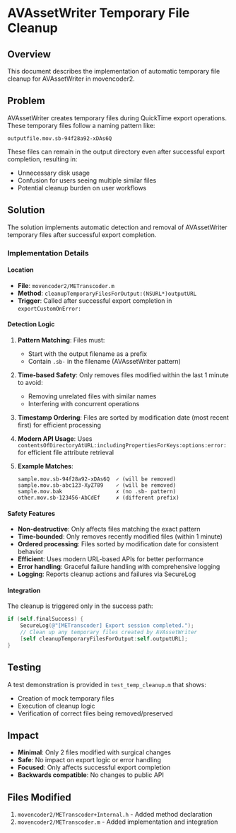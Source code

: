 # AVAssetWriter Temporary File Cleanup

## Overview
This document describes the implementation of automatic temporary file cleanup for AVAssetWriter in movencoder2.

## Problem
AVAssetWriter creates temporary files during QuickTime export operations. These temporary files follow a naming pattern like:
```
outputfile.mov.sb-94f28a92-xDAs6Q
```

These files can remain in the output directory even after successful export completion, resulting in:
- Unnecessary disk usage
- Confusion for users seeing multiple similar files
- Potential cleanup burden on user workflows

## Solution
The solution implements automatic detection and removal of AVAssetWriter temporary files after successful export completion.

### Implementation Details

#### Location
- **File**: `movencoder2/METranscoder.m`
- **Method**: `cleanupTemporaryFilesForOutput:(NSURL*)outputURL`
- **Trigger**: Called after successful export completion in `exportCustomOnError:`

#### Detection Logic
1. **Pattern Matching**: Files must:
   - Start with the output filename as a prefix
   - Contain `.sb-` in the filename (AVAssetWriter pattern)

2. **Time-based Safety**: Only removes files modified within the last 1 minute to avoid:
   - Removing unrelated files with similar names
   - Interfering with concurrent operations

3. **Timestamp Ordering**: Files are sorted by modification date (most recent first) for efficient processing

4. **Modern API Usage**: Uses `contentsOfDirectoryAtURL:includingPropertiesForKeys:options:error:` for efficient file attribute retrieval

3. **Example Matches**:
   ```
   sample.mov.sb-94f28a92-xDAs6Q  ✓ (will be removed)
   sample.mov.sb-abc123-XyZ789    ✓ (will be removed)
   sample.mov.bak                 ✗ (no .sb- pattern)
   other.mov.sb-123456-AbCdEf     ✗ (different prefix)
   ```

#### Safety Features
- **Non-destructive**: Only affects files matching the exact pattern
- **Time-bounded**: Only removes recently modified files (within 1 minute)
- **Ordered processing**: Files sorted by modification date for consistent behavior
- **Efficient**: Uses modern URL-based APIs for better performance
- **Error handling**: Graceful failure handling with comprehensive logging
- **Logging**: Reports cleanup actions and failures via SecureLog

#### Integration
The cleanup is triggered only in the success path:
```objective-c
if (self.finalSuccess) {
    SecureLog(@"[METranscoder] Export session completed.");
    // Clean up any temporary files created by AVAssetWriter
    [self cleanupTemporaryFilesForOutput:self.outputURL];
}
```

## Testing
A test demonstration is provided in `test_temp_cleanup.m` that shows:
- Creation of mock temporary files
- Execution of cleanup logic
- Verification of correct files being removed/preserved

## Impact
- **Minimal**: Only 2 files modified with surgical changes
- **Safe**: No impact on export logic or error handling
- **Focused**: Only affects successful export completion
- **Backwards compatible**: No changes to public API

## Files Modified
1. `movencoder2/METranscoder+Internal.h` - Added method declaration
2. `movencoder2/METranscoder.m` - Added implementation and integration
